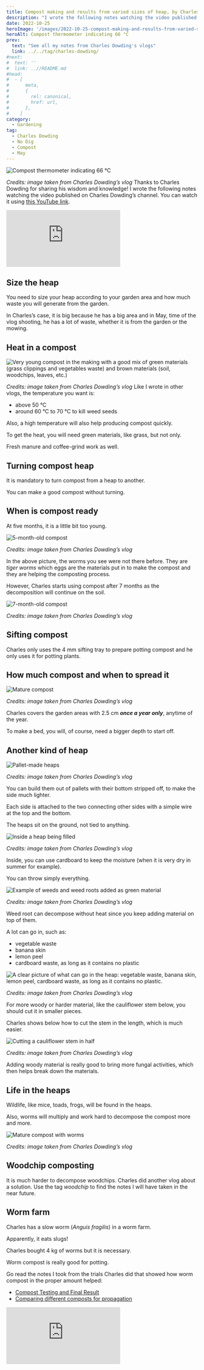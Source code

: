 ```yaml
---
title: Compost making and results from varied sizes of heap, by Charles Dowding
description: "I wrote the following notes watching the video published on Charles Dowding's channel"
date: 2022-10-25
heroImage: '/images/2022-10-25-compost-making-and-results-from-varied-sizes-of-heap-charles-dowding-hero.jpg'
heroAlt: Compost thermometer indicating 66 °C
prev:
  text: "See all my notes from Charles Dowding's vlogs"
  link: ../../tag/charles-dowding/
#next:
#  text: ''
#  link: ..//README.md
#head:
#  - [
#      meta,
#      {
#        rel: canonical,
#        href: url,
#      },
#    ]
category:
  - Gardening
tag:
  - Charles Dowding
  - No Dig
  - Compost
  - May
---
```


![Compost thermometer indicating 66 °C](./images/2022-10-25-compost-making-and-results-from-varied-sizes-of-heap-charles-dowding-hero.jpg.jpg)

_Credits: image taken from Charles Dowding’s vlog_
Thanks to Charles Dowding for sharing his wisdom and knowledge!
I wrote the following notes watching the video published on Charles Dowding’s channel.
You can watch it using [this YouTube link](https://www.youtube.com/watch?v=VhHshAf2lpM).

<!-- markdownlint-disable MD033 -->
<p class="newsletter-wrapper"><iframe class="newsletter-embed" src="https://thetooltip.substack.com/embed" frameborder="0" scrolling="no"></iframe></p>

## Size the heap

You need to size your heap according to your garden area and how much waste you will generate from the garden.

In Charles’s case, it is big because he has a big area and in May, time of the vlog shooting, he has a lot of waste, whether it is from the garden or the mowing.

## Heat in a compost

![Very young compost in the making with a good mix of green materials (grass clippings and vegetables waste) and brown materials (soil, woodchips, leaves, etc.)](./images/very-young-compost.jpg)

_Credits: image taken from Charles Dowding’s vlog_
Like I wrote in other vlogs, the temperature you want is:

- above 50 °C
- around 60 °C to 70 °C to kill weed seeds

Also, a high temperature will also help producing compost quickly.

To get the heat, you will need green materials, like grass, but not only.

Fresh manure and coffee-grind work as well.

## Turning compost heap

It is mandatory to turn compost from a heap to another.

You can make a good compost without turning.

## When is compost ready

At five months, it is a little bit too young.

![5-month-old compost](./images/5-months-old-compost.jpg)

_Credits: image taken from Charles Dowding’s vlog_

In the above picture, the worms you see were not there before. They are _tiger worms_ which eggs are the materials put in to make the compost and they are helping the composting process.

However, Charles starts using compost after 7 months as the decomposition will continue on the soil.

![7-month-old compost](./images/7-months-old-compost.jpg)

_Credits: image taken from Charles Dowding’s vlog_

## Sifting compost

Charles only uses the 4 mm sifting tray to prepare potting compost and he only uses it for potting plants.

## How much compost and when to spread it

![Mature compost](./images/mature-compost.jpg)

_Credits: image taken from Charles Dowding’s vlog_

Charles covers the garden areas with 2.5 cm **_once a year only_**, anytime of the year.

To make a bed, you will, of course, need a bigger depth to start off.

## Another kind of heap

![Pallet-made heaps](./images/pallet-heaps.jpg)

_Credits: image taken from Charles Dowding’s vlog_

You can build them out of pallets with their bottom stripped off, to make the side much lighter.

Each side is attached to the two connecting other sides with a simple wire at the top and the bottom.

The heaps sit on the ground, not tied to anything.

![Inside a heap being filled](./images/inside-a-heap-being-filled.jpg)

_Credits: image taken from Charles Dowding’s vlog_

Inside, you can use cardboard to keep the moisture (when it is very dry in summer for example).

You can throw simply everything.

![Example of weeds and weed roots added as green material](./images/example-of-weed-roots.jpg)

_Credits: image taken from Charles Dowding’s vlog_

Weed root can decompose without heat since you keep adding material on top of them.

A lot can go in, such as:

- vegetable waste
- banana skin
- lemon peel
- cardboard waste, as long as it contains no plastic

![A clear picture of what can go in the heap: vegetable waste, banana skin, lemon peel, cardboard waste, as long as it contains no plastic.](./images/a-lot-can-go-in.jpg)

_Credits: image taken from Charles Dowding’s vlog_

For more woody or harder material, like the cauliflower stem below, you should cut it in smaller pieces.

Charles shows below how to cut the stem in the length, which is much easier.

![Cutting a cauliflower stem in half](./images/cutting-a-cauliflower-stem.jpg)

_Credits: image taken from Charles Dowding’s vlog_

Adding woody material is really good to bring more fungal activities, which then helps break down the materials.

## Life in the heaps

Wildlife, like mice, toads, frogs, will be found in the heaps.

Also, worms will multiply and work hard to decompose the compost more and more.

![Mature compost with worms](./images/mature-compost-from-pallet-heap.jpg)

_Credits: image taken from Charles Dowding’s vlog_

## Woodchip composting

It is much harder to decompose woodchips. Charles did another vlog about a solution. Use the tag _woodchip_ to find the notes I will have taken in the near future.

## Worm farm

Charles has a slow worm (_Anguis fragilis_) in a worm farm.

Apparently, it eats slugs!

Charles bought 4 kg of worms but it is necessary.

Worm compost is really good for potting.

Go read the notes I took from the trials Charles did that showed how worm compost in the proper amount helped:

- [Compost Testing and Final Result](../2022-10-23-compost-testing-and-final-result-charles-dowding/README.md)
- [Comparing different composts for propagation](../2022-10-21-comparing-different-composts-for-propagation-charles-dowding/README.md)

<!-- markdownlint-disable MD033 -->
<p class="newsletter-wrapper"><iframe class="newsletter-embed" src="https://thetooltip.substack.com/embed" frameborder="0" scrolling="no"></iframe></p>
